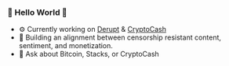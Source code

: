 ### 👋 Hello World 👋 

- ⚙️ Currently working on [Derupt](https://derupt.io) & [CryptoCash](https://stackers.cc)
- 🔨 Building an alignment between censorship resistant content, sentiment, and monetization.
- 💬 Ask about Bitcoin, Stacks, or CryptoCash
